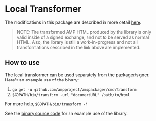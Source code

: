 # Local Transformer

The modifications in this package are described in more detail
[here](https://github.com/ampproject/amphtml/blob/master/spec/amp-cache-modifications.md).

> NOTE: The transformed AMP HTML produced by the library is only valid inside of
> a signed exchange, and not to be served as normal HTML. Also, the library is
> still a work-in-progress and not all transformations described in the link
> above are implemented.

## How to use
The local transformer can be used separately from the packager/signer. Here's an
example use of the binary:

1. `go get -u github.com/ampproject/amppackager/cmd/transform`
1. `$GOPATH/bin/transform -url "documentURL" /path/to/html`

For more help, `$GOPATH/bin/transform -h`

See the [binary source code](../cmd/transform/transform.go) for an example use
of the library.
